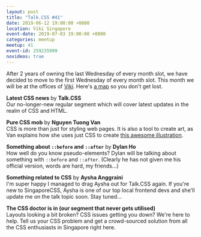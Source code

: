 ```yaml
---
layout: post
title: "Talk.CSS #41"
date: 2019-06-12 19:00:00 +0800
location: Viki Singapore
event-date: 2019-07-03 19:00:00 +0800
categories: meetup
meetup: 41
event-id: 259235999
novideos: true
---
```

After 2 years of owning the last Wednesday of every month slot, we have decided to move to the first Wednesday of every month slot. This month we will be at the offices of [Viki](https://www.viki.com/countries/singapore). Here's [a map](https://www.google.com/maps/place/Viki,+Inc./@1.281808,103.8479361,17z/data=!3m1!4b1!4m5!3m4!1s0x31da190dd3c68b25:0x1ef5468f72977dea!8m2!3d1.2818026!4d103.8501248) so you don't get lost.

**Latest CSS news** by **Talk.CSS**  
Our no-longer-new regular segment which will cover latest updates in the realm of CSS and HTML.

**Pure CSS mob** by **Nguyen Tuong Van**  
CSS is more than just for styling web pages. It is also a tool to create art, as Van explains how she uses just CSS to create [this awesome illustration](https://codepen.io/tvan/full/ZZZwgV).

**Something about `::before` and `::after`** by **Dylan Ho**  
How well do you know pseudo-elements? Dylan will be talking about something with `::before` and `::after`. (Clearly he has not given me his official version, words are hard, my friends…)

**Something related to CSS** by **Aysha Anggraini**  
I'm super happy I managed to drag Aysha out for Talk.CSS again. If you're new to SingaporeCSS, Aysha is one of our top local frontend devs and she'll update me on the talk topic soon. Stay tuned…

**The CSS doctor is in (our segment that never gets utilised)**  
Layouts looking a bit broken? CSS issues getting you down? We're here to help. Tell us your CSS problem and get a crowd-sourced solution from all the CSS enthusiasts in Singapore right here.
